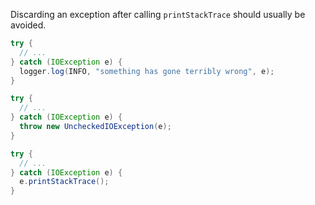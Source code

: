 Discarding an exception after calling `printStackTrace` should usually be
avoided.


```java {.good}
try {
  // ...
} catch (IOException e) {
  logger.log(INFO, "something has gone terribly wrong", e);
}
```

```java {.good}
try {
  // ...
} catch (IOException e) {
  throw new UncheckedIOException(e);
}
```

```java {.bad}
try {
  // ...
} catch (IOException e) {
  e.printStackTrace();
}
```
